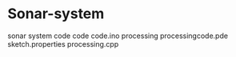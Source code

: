 # Sonar-system
sonar system
  code
    code
      code.ino
    processing
      processingcode.pde
      sketch.properties
    processing.cpp
    
